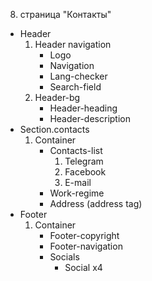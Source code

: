 8. страница "Контакты"
  * Header
    1. Header navigation
        * Logo 
        * Navigation
        * Lang-checker
        * Search-field
    2. Header-bg
        * Header-heading
        * Header-description
  * Section.contacts
    1. Container
        * Contacts-list
            1. Telegram
            2. Facebook
            3. E-mail
        * Work-regime
        * Address (address tag)
  * Footer
    1. Container
        * Footer-copyright
        * Footer-navigation
        * Socials
            * Social x4
